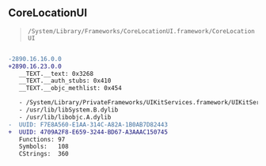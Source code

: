 ## CoreLocationUI

> `/System/Library/Frameworks/CoreLocationUI.framework/CoreLocationUI`

```diff

-2890.16.16.0.0
+2890.16.23.0.0
   __TEXT.__text: 0x3268
   __TEXT.__auth_stubs: 0x410
   __TEXT.__objc_methlist: 0x454

   - /System/Library/PrivateFrameworks/UIKitServices.framework/UIKitServices
   - /usr/lib/libSystem.B.dylib
   - /usr/lib/libobjc.A.dylib
-  UUID: F7E8A560-E1AA-314C-A82A-1B0AB7D82443
+  UUID: 4709A2F8-E659-3244-BD67-A3AAAC150745
   Functions: 97
   Symbols:   108
   CStrings:  360

```
